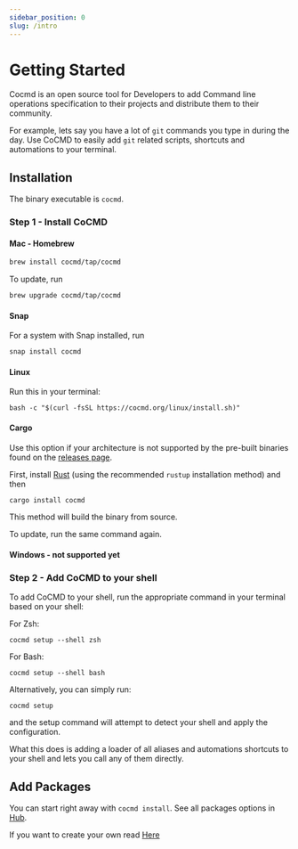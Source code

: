```yaml
---
sidebar_position: 0
slug: /intro
---
```


# Getting Started

Cocmd is an open source tool for Developers to add Command line operations specification to their projects and 
distribute them to their community.

For example, lets say you have a lot of `git` commands you type in during the day. Use CoCMD to easily add `git` related scripts, shortcuts and automations to your terminal. 

## Installation

The binary executable is `cocmd`.

### Step 1 - Install CoCMD

#### Mac - Homebrew

```bash
brew install cocmd/tap/cocmd
```

To update, run

```bash
brew upgrade cocmd/tap/cocmd
```

#### Snap

For a system with Snap installed, run

```bash
snap install cocmd
```

#### Linux

Run this in your terminal:
```shell
bash -c "$(curl -fsSL https://cocmd.org/linux/install.sh)"
```

#### Cargo

Use this option if your architecture is not supported by the pre-built binaries found on the [releases page](https://github.com/cocmd/cocmd/releases).

First, install [Rust](https://www.rust-lang.org/tools/install) (using the recommended `rustup` installation method) and then

```bash
cargo install cocmd
```

This method will build the binary from source.

To update, run the same command again.

#### Windows - not supported yet

### Step 2 - Add CoCMD to your shell

To add CoCMD to your shell, run the appropriate command in your terminal based on your shell:

For Zsh:
```shell
cocmd setup --shell zsh
```

For Bash:
```shell
cocmd setup --shell bash
```

Alternatively, you can simply run:
```shell
cocmd setup
```
and the setup command will attempt to detect your shell and apply the configuration.

What this does is adding a loader of all aliases and automations shortcuts to your shell and lets you call any of them directly.

## Add Packages

You can start right away with `cocmd install`.
See all packages options in [Hub](/docs/packages/from_hub).

If you want to create your own read [Here](/docs/packages/package-specification)